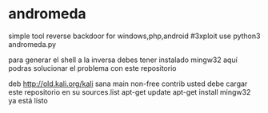 # andromeda
simple tool reverse backdoor for windows,php,android
#3xploit 
use python3 andromeda.py 

para generar el shell a la inversa debes tener instalado mingw32 aquí podras solucionar el problema con este repositorio

deb http://old.kali.org/kali sana main non-free contrib
usted debe cargar este repositorio en su sources.list 
apt-get update 
apt-get install mingw32 ya está listo
